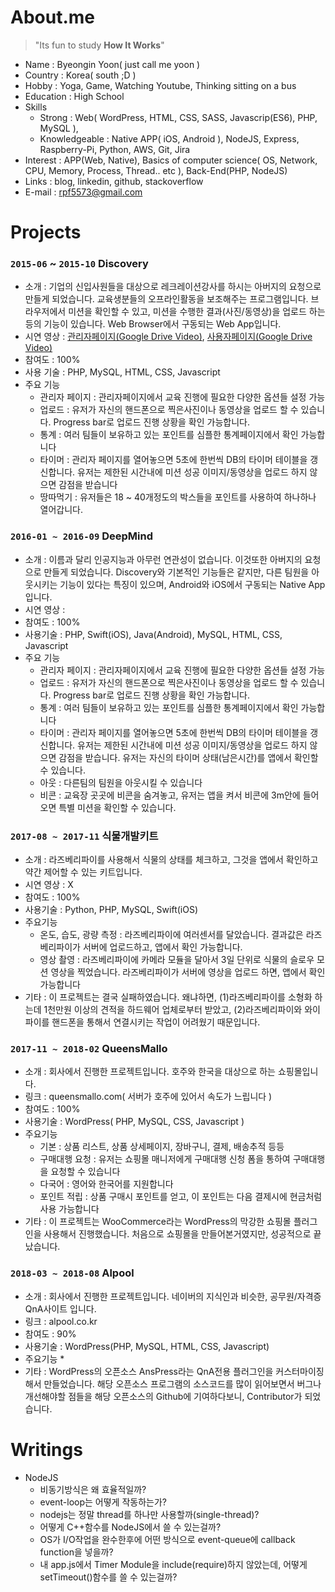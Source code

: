 # About.me

> "Its fun to study **How It Works**"

* Name : Byeongin Yoon( just call me yoon )
* Country : Korea( south ;D )
* Hobby : Yoga, Game, Watching Youtube, Thinking sitting on a bus
* Education : High School
* Skills
  * Strong : Web( WordPress, HTML, CSS, SASS, Javascrip(ES6), PHP, MySQL ),
  * Knowledgeable : Native APP( iOS, Android ), NodeJS, Express, Raspberry-Pi, Python, AWS, Git, Jira
* Interest : APP(Web, Native), Basics of computer science( OS, Network, CPU, Memory, Process, Thread.. etc ), Back-End(PHP, NodeJS)
* Links : blog, linkedin, github, stackoverflow
* E-mail : rpf5573@gmail.com


# Projects
### `2015-06` ~ `2015-10` Discovery
  * 소개 : 기업의 신입사원들을 대상으로 레크레이션강사를 하시는 아버지의 요청으로 만들게 되었습니다. 교육생분들의 오프라인활동을 보조해주는 프로그램입니다. 브라우저에서 미션을 확인할 수 있고, 미션을 수행한 결과(사진/동영상)을 업로드 하는 등의 기능이 있습니다. Web Browser에서 구동되는 Web App입니다.
  * 시연 영상 : [관리자페이지(Google Drive Video)](https://drive.google.com/open?id=1Iup9o4eE72CYLRTalR7cHVY15iF3JZQE), [사용자페이지(Google Drive Video)](https://drive.google.com/open?id=1QGk5BG7uYyUTOKbNPdmSqIQQyZchrYFd)
  * 참여도 : 100%
  * 사용 기술 : PHP, MySQL, HTML, CSS, Javascript
  * 주요 기능
    * 관리자 페이지 : 관리자페이지에서 교육 진행에 필요한 다양한 옵션들 설정 가능
    * 업로드 : 유저가 자신의 핸드폰으로 찍은사진이나 동영상을 업로드 할 수 있습니다. Progress bar로 업로드 진행 상황을 확인 가능합니다.
    * 통계 : 여러 팀들이 보유하고 있는 포인트를 심플한 통계페이지에서 확인 가능합니다
    * 타이머 : 관리자 페이지를 열어놓으면 5초에 한번씩 DB의 타이머 테이블을 갱신합니다. 유저는 제한된 시간내에 미션 성공 이미지/동영상을 업로드 하지 않으면 감점을 받습니다
    * 땅따먹기 : 유저들은 18 ~ 40개정도의 박스들을 포인트를 사용하여 하나하나 열어갑니다.
    
    
### `2016-01 ~ 2016-09` DeepMind
  * 소개 : 이름과 달리 인공지능과 아무런 연관성이 없습니다. 이것또한 아버지의 요청으로 만들게 되었습니다. Discovery와 기본적인 기능들은 같지만, 다른 팀원을 아웃시키는 기능이 있다는 특징이 있으며, Android와 iOS에서 구동되는 Native App입니다.
  * 시연 영상 :
  * 참여도 : 100%
  * 사용기술 : PHP, Swift(iOS), Java(Android), MySQL, HTML, CSS, Javascript
  * 주요 기능
    * 관리자 페이지 : 관리자페이지에서 교육 진행에 필요한 다양한 옵션들 설정 가능
    * 업로드 : 유저가 자신의 핸드폰으로 찍은사진이나 동영상을 업로드 할 수 있습니다. Progress bar로 업로드 진행 상황을 확인 가능합니다.
    * 통계 : 여러 팀들이 보유하고 있는 포인트를 심플한 통계페이지에서 확인 가능합니다
    * 타이머 : 관리자 페이지를 열어놓으면 5초에 한번씩 DB의 타이머 테이블을 갱신합니다. 유저는 제한된 시간내에 미션 성공 이미지/동영상을 업로드 하지 않으면 감점을 받습니다. 유저는 자신의 타이머 상태(남은시간)를 앱에서 확인할 수 있습니다.
    * 아웃 : 다른팀의 팀원을 아웃시킬 수 있습니다
    * 비콘 : 교육장 곳곳에 비콘을 숨겨놓고, 유저는 앱을 켜서 비콘에 3m안에 들어오면 특별 미션을 확인할 수 있습니다.
    
### `2017-08 ~ 2017-11` 식물개발키트
  * 소개 : 라즈베리파이를 사용해서 식물의 상태를 체크하고, 그것을 앱에서 확인하고 약간 제어할 수 있는 키트입니다.
  * 시연 영상 : X
  * 참여도 : 100%
  * 사용기술 : Python, PHP, MySQL, Swift(iOS)
  * 주요기능
    * 온도, 습도, 광량 측정 : 라즈베리파이에 여러센서를 달았습니다. 결과값은 라즈베리파이가 서버에 업로드하고, 앱에서 확인 가능합니다.
    * 영상 촬영 : 라즈베리파이에 카메라 모듈을 달아서 3일 단위로 식물의 슬로우 모션 영상을 찍었습니다. 라즈베리파이가 서버에 영상을 업로드 하면, 앱에서 확인 가능합니다
  * 기타 : 이 프로젝트는 결국 실패하였습니다. 왜냐하면, (1)라즈베리파이를 소형화 하는데 1천만원 이상의 견적을 하드웨어 업체로부터 받았고, (2)라즈베리파이와 와이파이를 핸드폰을 통해서 연결시키는 작업이 어려웠기 때문입니다.
  

### `2017-11 ~ 2018-02` QueensMallo
  * 소개 : 회사에서 진행한 프로젝트입니다. 호주와 한국을 대상으로 하는 쇼핑몰입니다.
  * 링크 : queensmallo.com( 서버가 호주에 있어서 속도가 느립니다 )
  * 참여도 : 100%
  * 사용기술 : WordPress( PHP, MySQL, CSS, Javascript )
  * 주요기능
    * 기본 : 상품 리스트, 상품 상세페이지, 장바구니, 결제, 배송추적 등등
    * 구매대행 요청 : 유저는 쇼핑몰 매니저에게 구매대행 신청 폼을 통하여 구매대행을 요청할 수 있습니다
    * 다국어 : 영어와 한국어를 지원합니다
    * 포인트 적립 : 상품 구매시 포인트를 얻고, 이 포인트는 다음 결제시에 현금처럼 사용 가능합니다
  * 기타 : 이 프로젝트는 WooCommerce라는 WordPress의 막강한 쇼핑몰 플러그인을 사용해서 진행했습니다. 처음으로 쇼핑몰을 만들어본거였지만, 성공적으로 끝났습니다.

### `2018-03 ~ 2018-08` Alpool
  * 소개 : 회사에서 진행한 프로젝트입니다. 네이버의 지식인과 비슷한, 공무원/자격증 QnA사이트 입니다.
  * 링크 : alpool.co.kr
  * 참여도 : 90%
  * 사용기술 : WordPress(PHP, MySQL, HTML, CSS, Javascript)
  * 주요기능
    * 
  * 기타 : WordPress의 오픈소스 AnsPress라는 QnA전용 플러그인을 커스터마이징 해서 만들었습니다. 해당 오픈소스 프로그램의 소스코드를 많이 읽어보면서 버그나 개선해야할 점들을 해당 오픈소스의 Github에 기여하다보니, Contributor가 되었습니다.


# Writings
  * NodeJS
    * 비동기방식은 왜 효율적일까?
    * event-loop는 어떻게 작동하는가?
    * nodejs는 정말 thread를 하나만 사용할까(single-thread)?
    * 어떻게 C++함수를 NodeJS에서 쓸 수 있는걸까?
    * OS가 I/O작업을 완수한후에 어떤 방식으로 event-queue에 callback function을 넣을까?
    * 내 app.js에서 Timer Module을 include(require)하지 않았는데, 어떻게 setTimeout()함수를 쓸 수 있는걸까?
